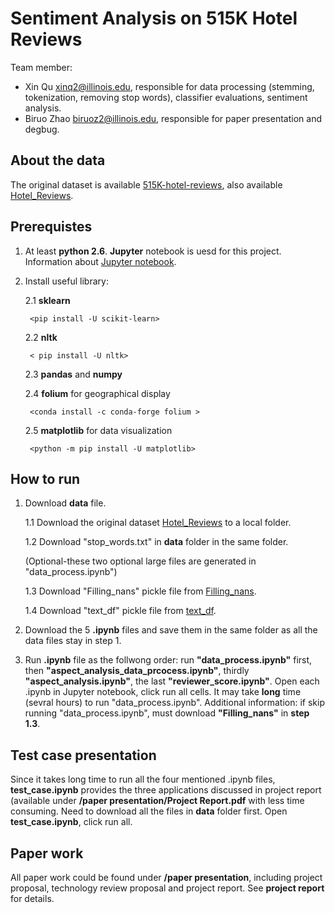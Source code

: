 # Sentiment Analysis on 515K Hotel Reviews

Team member:
- Xin Qu xinq2@illinois.edu, responsible for data processing (stemming, tokenization, removing stop words), classifier evaluations,
sentiment analysis. 
- Biruo Zhao biruoz2@illinois.edu, responsible for paper presentation and degbug. 

## About the data

The original dataset is available [515K-hotel-reviews](https://www.kaggle.com/jiashenliu/515k-hotel-reviews-data-in-europe),
also available [Hotel_Reviews](https://drive.google.com/file/d/1U2ktXTsFn0GRaan1_LpyYGIH-9EYS-4c/view?usp=sharing). 

## Prerequistes

1. At least **python 2.6**. **Jupyter** notebook is uesd for this project. Information about [Jupyter notebook](https://jupyter.org/). 

2. Install useful library:

    2.1 **sklearn**
    
        <pip install -U scikit-learn>
    
    2.2 **nltk**
    
        < pip install -U nltk>
    
    2.3 **pandas** and **numpy**
    
    2.4 **folium** for geographical display
    
        <conda install -c conda-forge folium >
    
    2.5 **matplotlib** for data visualization
    
        <python -m pip install -U matplotlib>
    
## How to run

1. Download **data** file. 

    1.1 Download the original dataset [Hotel_Reviews](https://drive.google.com/file/d/1U2ktXTsFn0GRaan1_LpyYGIH-9EYS-4c/view?usp=sharing) to a local folder. 
    
    1.2 Download "stop_words.txt" in **data** folder in the same folder.
    
    (Optional-these two optional large files are generated in "data_process.ipynb")
    
    1.3 Download "Filling_nans" pickle file from [Filling_nans](https://drive.google.com/file/d/1w-Mkkqi0js0v_f0JnPI1mWQByadL75xN/view?usp=sharing). 
    
    1.4 Download "text_df" pickle file from [text_df](https://drive.google.com/file/d/1UkbWJI5VYrLBxkclNnUuBSDMNZemIswC/view?usp=sharing).
    
2. Download the 5 **.ipynb** files and save them in the same folder as all the data files stay in step 1. 

3. Run **.ipynb** file as the follwong order: run **"data_process.ipynb"** first, then **"aspect_analysis_data_prcocess.ipynb"**, 
thirdly **"aspect_analysis.ipynb"**, the last **"reviewer_score.ipynb"**. Open each .ipynb in Jupyter notebook, click run all 
cells. It may take **long** time (sevral hours) to run "data_process.ipynb". 
Additional information: if skip running "data_process.ipynb", must download **"Filling_nans"** in **step 1.3**. 

## Test case presentation
Since it takes long time to run all the four mentioned .ipynb files, **test_case.ipynb** provides the three applications discussed in project report (available under **/paper presentation/Project Report.pdf** with less time consuming. Need to 
download all the files in **data** folder first. Open **test_case.ipynb**, click run all. 

## Paper work

All paper work could be found under **/paper presentation**, including project proposal, technology review proposal and project 
report. See **project report** for details. 

